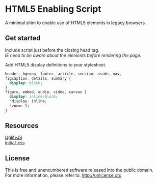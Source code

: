 # HTML5 Enabling Script

A minimal shim to enable use of HTML5 elements in legacy browsers.

## Get started

Include script just before the closing head tag.<br>
_IE need to be aware about the elements before rendering the page._

Add HTML5 display definitions to your stylesheet.

```css
header, hgroup, footer, article, section, aside, nav,
figcaption, details, summary {
  display: block;
}
figure, embed, audio, video, canvas {
  display: inline-block;
  *display: inline;
  *zoom: 1;
}
```

## Resources

[UglifyJS](https://github.com/mishoo/UglifyJS)<br>
[initial-css](https://github.com/niclasgelin/initial-css)

## License

This is free and unencumbered software released into the public domain.<br>
For more information, please refer to: http://unlicense.org